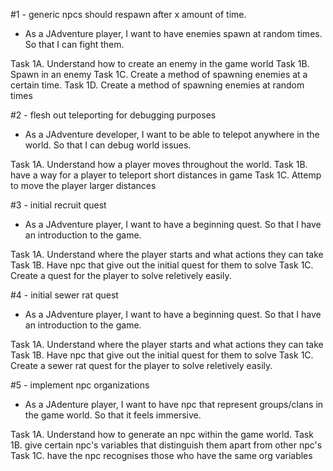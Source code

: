 #1 - generic npcs should respawn after x amount of time. 
   - As a JAdventure player, I want to have enemies spawn at random times. So that I can fight them.
   
   Task 1A. Understand how to create an enemy in the game world
   Task 1B. Spawn in an enemy
   Task 1C. Create a method of spawning enemies at a certain time.
   Task 1D. Create a method of spawning enemies at random times
   
#2 - flesh out teleporting for debugging purposes
   - As a JAdventure developer, I want to be able to telepot anywhere in the world. So that I can debug world issues.
   
   Task 1A. Understand how a player moves throughout the world.
   Task 1B. have a way for a player to teleport short distances in game
   Task 1C. Attemp to move the player larger distances
   
#3 - initial recruit quest
   - As a JAdventure player, I want to have a beginning quest. So that I have an introduction to the game.
   
   Task 1A. Understand where the player starts and what actions they can take
   Task 1B. Have npc that give out the initial quest for them to solve
   Task 1C. Create a quest for the player to solve reletively easily.
   
#4 - initial sewer rat quest
   - As a JAdventure player, I want to have a beginning quest. So that I have an introduction to the game.
   
   Task 1A. Understand where the player starts and what actions they can take
   Task 1B. Have npc that give out the initial quest for them to solve
   Task 1C. Create a sewer rat quest for the player to solve reletively easily.
   
#5 - implement npc organizations
   - As a JAdenture player, I want to have npc that represent groups/clans in the game world. So that it feels immersive.
   
   Task 1A. Understand how to generate an npc within the game world.
   Task 1B. give certain npc's variables that distinguish them apart from other npc's
   Task 1C. have the npc recognises those who have the same org variables
